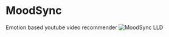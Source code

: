 # MoodSync
Emotion based youtube video recommender
![MoodSync LLD](https://github.com/AnuragProg/MoodSync/assets/95378716/d309a57f-4ce3-4868-aad6-8ed856dabb5c)
